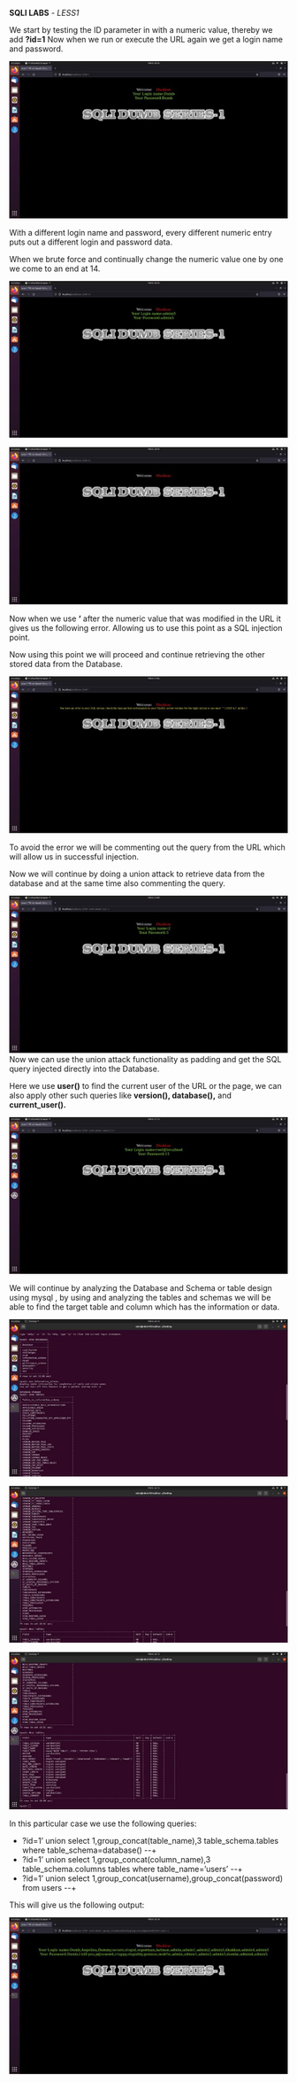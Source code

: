 ﻿**SQLI LABS** - *LESS1*

We start by testing the ID parameter in with a numeric value, thereby we add **?id=1** Now when we run or execute the URL again we get a login name and password.

![](Aspose.Words.079274cf-3a62-4be0-92b3-26f61fd73bdc.001.jpeg)

With a different login name and password, every different numeric entry puts out a different login and password data.

When we brute force and continually change the numeric value one by one we come to an end at 14.

![](Aspose.Words.079274cf-3a62-4be0-92b3-26f61fd73bdc.002.jpeg)

![](Aspose.Words.079274cf-3a62-4be0-92b3-26f61fd73bdc.003.jpeg)

Now when we use **‘** after the numeric value that was modified in the URL it gives us the following error. Allowing us to use this point as a SQL injection point.

Now using this point we will proceed and continue retrieving the other stored data from the Database.

![](Aspose.Words.079274cf-3a62-4be0-92b3-26f61fd73bdc.004.jpeg)

To avoid the error we will be commenting out the query from the URL which will allow us in successful injection.

Now we will continue by doing a union attack to retrieve data from the database and at the same time also commenting the query.

![](Aspose.Words.079274cf-3a62-4be0-92b3-26f61fd73bdc.005.jpeg)Now we can use the union attack functionality as padding and get the SQL query injected directly into the Database.

Here we use **user()** to find the current user of the URL or the page, we can also apply other such queries like **version(), database(),** and **current\_user().**

![](Aspose.Words.079274cf-3a62-4be0-92b3-26f61fd73bdc.006.jpeg)

We will continue by analyzing the Database and Schema or table design using mysql , by using and analyzing the tables and schemas we will be able to find the target table and column which has the information or data.

![](Aspose.Words.079274cf-3a62-4be0-92b3-26f61fd73bdc.007.jpeg)

![](Aspose.Words.079274cf-3a62-4be0-92b3-26f61fd73bdc.008.jpeg)

![](Aspose.Words.079274cf-3a62-4be0-92b3-26f61fd73bdc.009.jpeg)

In this particular case we use the following queries:

- ?id=1’ union select 1,group\_concat(table\_name),3 table\_schema.tables where table\_schema=database() --+
- ?id=1’ union select 1,group\_concat(column\_name),3 table\_schema.columns tables where table\_name=’users’ --+
- ?id=1’ union select 1,group\_concat(username),group\_concat(password) from users --+

This will give us the following output:

![](Aspose.Words.079274cf-3a62-4be0-92b3-26f61fd73bdc.010.jpeg)

